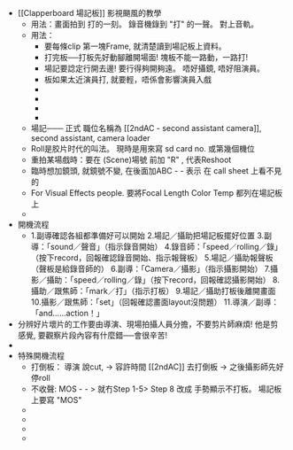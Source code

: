 - [[Clapperboard 場記板]]  影視颶風的教學
	- 用法：畫面拍到 打的一刻。   錄音機錄到 "打" 的一聲。 對上音軌。
	- 用法：
		- 要每條clip 第一塊Frame,  就清楚讀到場記板上資料。
		- 打完板──打板先好動腳離開場面!  塊板不能一路動，一路打!
		- 場記要諗定行開去邊! 要行得夠開夠遠。 唔好攝鏡, 唔好阻演員。
		- 板如果太近演員打, 就要輕，唔係會影響演員入戲
		-
		-
		-
		-
	- 場記───  正式 職位名稱為 [[2ndAC - second assistant camera]], second assistant, camera loader
	- Roll是胶片时代的叫法。  現時是用來寫  sd card no.   或第幾個機位
	- 重拍某場戲時：要在 (Scene)場號 前加  "R" , 代表Reshoot
	- 臨時想加鏡頭,  就鏡號不變,   在後面加ABC - -  表示 在 call sheet 上看不見的
	- For Visual Effects people.  要將Focal Length Color Temp 都列在場記板上
	-
- 開機流程
	- 1.副導確認各組都準備好可以開始
	  2.場記／攝助把場記板擺好位置
	  3.副導：「sound／聲音」（指示錄音開始）
	  4.錄音師：「speed／rolling／錄」（按下record，回報確認錄音開始、指示報聲板）
	  5.場記／攝助報聲板（聲板是給錄音師的）
	  6.副導：「Camera／攝影」（指示攝影開始）
	  7.攝影／攝助：「speed／rolling／錄」（按下record，回報確認攝影開始）
	  8.攝助／跟焦師：「mark／打」（指示打板）
	  9.場記／攝助打板後離開畫面
	  10.攝影／跟焦師：「set」（回報確認畫面layout沒問題）
	  11.導演／副導：「and......action！」
- 分辨好片壞片的工作要由導演、現場拍攝人員分擔，不要剪片師麻煩! 他是剪感覺,  要觀察片段內容有什麼錯──會很辛苦!
-
- 特殊開機流程
	- 打倒板：   導演 說cut, ->  容許時間 [[2ndAC]] 去打倒板 -> 之後攝影師先好停roll
	- 不收聲:  MOS  - - >  就冇Step 1-5>  Step 8 改成 手勢顯示不打板。    場記板上要寫 "MOS"
	-
	-
	-
	-